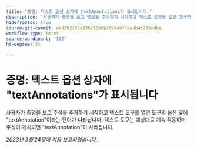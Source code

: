 ```yaml
---
title: "증명: 텍스트 옵션 상자에 textAnnotations가 표시됩니다."
description: "사용자가 증명을 보고 댓글을 추가하기 시작하고 텍스트 도구를 열면 도구의 옵션 옆에 textAnnotation이라는 단어가 나타납니다. 텍스트 도구는 예상대로 계속 작동하며 주석이 게시되면 textAnnotation이 사라집니다."
hidefromtoc: true
source-git-commit: aad3b2765a83b265b6b356d44f1be6b4c21bcdba
workflow-type: tm+mt
source-wordcount: '102'
ht-degree: 3%

---
```



# 증명: 텍스트 옵션 상자에 &quot;textAnnotations&quot;가 표시됩니다

<!--This article is on the WF and WFP TOCs-->

사용자가 증명을 보고 주석을 추가하기 시작하고 텍스트 도구를 열면 도구의 옵션 옆에 &quot;textAnnotation&quot;이라는 단어가 나타납니다. 텍스트 도구는 예상대로 계속 작동하며 주석이 게시되면 &quot;textAnnotation&quot;이 사라집니다.

_2023년 3월 24일에 처음 보고되었습니다._

